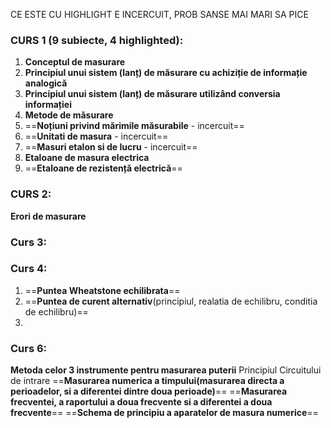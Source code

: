 CE ESTE CU HIGHLIGHT E INCERCUIT, PROB SANSE MAI MARI SA PICE
### CURS 1 (9 subiecte, 4 highlighted):

1. **Conceptul de masurare**
2. **Principiul unui sistem (lanț) de măsurare cu achiziție de informație analogică**
3. **Principiul unui sistem (lanț) de măsurare utilizând conversia informației**
4. **Metode de măsurare**
5. ==**Noțiuni privind mărimile măsurabile** - incercuit==
6. ==**Unitati de masura** - incercuit==
7. ==**Masuri etalon si de lucru** - incercuit==
8. **Etaloane de masura electrica**
9. ==**Etaloane de rezistență electrică**==

### CURS 2:
**Erori de masurare**


### Curs 3: 




### Curs 4:

1. ==**Puntea Wheatstone echilibrata**==
2. ==**Puntea de curent alternativ**(principiul, realatia de echilibru, conditia de echilibru)==
3. 


### Curs 6: 
**Metoda celor 3 instrumente pentru masurarea puterii**
Principiul Circuitului de intrare
==**Masurarea numerica a timpului(masurarea directa a perioadelor, si a diferentei dintre doua perioade)**==
==**Masurarea frecventei, a raportului a doua frecvente si a diferentei a doua frecvente**==
==**Schema de principiu a aparatelor de masura numerice**==
